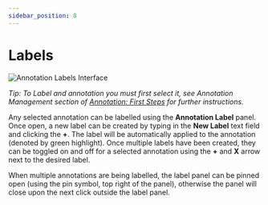 ```yaml
---
sidebar_position: 8
---
```


# Labels

![Annotation Labels Interface](/img/annotate/annotate_labels.png)

_Tip: To Label and annotation you must first select it, see Annotation Management section of [Annotation: First Steps](firststeps) for further instructions._

Any selected annotation can be labelled using the **Annotation Label** panel.
Once open, a new label can be created by typing in the **New Label** text field and clicking the **+**.
The label will be automatically applied to the annotation (denoted by green highlight).
Once multiple labels have been created, they can be toggled on and off for a selected annotation using the **+** and **X** arrow next to the desired label.

When multiple annotations are being labelled, the label panel can be pinned open (using the pin symbol, top right of the panel), otherwise the panel will close upon the next click outside the label panel.
